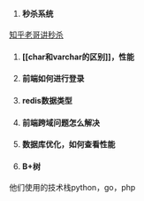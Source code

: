 1. #### 秒杀系统
[知乎老哥讲秒杀](https://www.zhihu.com/question/54895548/answer/923987542?clicktime=1579081979)

1. #### [[char和varchar的区别]]，性能
1. #### 前端如何进行登录
1. #### redis数据类型
1. #### 前端跨域问题怎么解决
1. #### 数据库优化，如何查看性能
1. #### B+树

他们使用的技术栈python，go，php